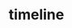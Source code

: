 ---
title: timeline
permalink: /docs/StandardLibrary#timeline
parent: Standard Library
has_children: false
nav_order: 29
---